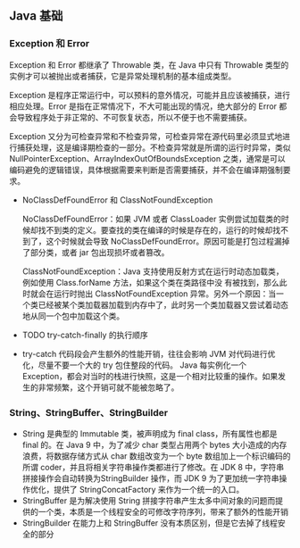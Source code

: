 ## Java 基础

### Exception 和 Error

Exception 和 Error 都继承了 Throwable 类，在 Java 中只有 Throwable 类型的实例才可以被抛出或者捕获，它是异常处理机制的基本组成类型。

Exception 是程序正常运行中，可以预料的意外情况，可能并且应该被捕获，进行相应处理。Error 是指在正常情况下，不大可能出现的情况，绝大部分的 Error 都会导致程序处于非正常的、不可恢复状态，所以不便于也不需要捕获。

Exception 又分为可检查异常和不检查异常，可检查异常在源代码里必须显式地进行捕获处理，这是编译期检查的一部分。不检查异常就是所谓的运行时异常，类似 NullPointerException、ArrayIndexOutOfBoundsException 之类，通常是可以编码避免的逻辑错误，具体根据需要来判断是否需要捕获，并不会在编译期强制要求。

- NoClassDefFoundError 和 ClassNotFoundException

  NoClassDefFoundError：如果 JVM 或者 ClassLoader 实例尝试加载类的时候却找不到类的定义。要查找的类在编译的时候是存在的，运行的时候却找不到了，这个时候就会导致 NoClassDefFoundError。原因可能是打包过程漏掉了部分类，或者 jar 包出现损坏或者篡改。

  ClassNotFoundException：Java 支持使用反射方式在运行时动态加载类，例如使用 Class.forName 方法，如果这个类在类路径中没 有被找到，那么此时就会在运行时抛出 ClassNotFoundException 异常。另外一个原因：当一个类已经被某个类加载器加载到内存中了，此时另一个类加载器又尝试着动态地从同一个包中加载这个类。

- TODO try-catch-finally 的执行顺序

- try-catch 代码段会产生额外的性能开销，往往会影响 JVM 对代码进行优化，尽量不要一个大的 try 包住整段的代码。 Java 每实例化一个 Exception，都会对当时的栈进行快照，这是一个相对比较重的操作。如果发生的非常频繁，这个开销可就不能被忽略了。



### String、StringBuffer、StringBuilder

- String 是典型的 Immutable 类，被声明成为 final class，所有属性也都是 final 的。在 Java 9 中，为了减少 char 类型占用两个 bytes 大小造成的内存浪费，将数据存储方式从 char 数组改变为一个 byte 数组加上一个标识编码的所谓 coder，并且将相关字符串操作类都进行了修改。在 JDK 8 中，字符串拼接操作会自动转换为StringBuilder 操作，而 JDK 9 为了更加统一字符串操作优化，提供了 StringConcatFactory 来作为一个统一的入口。
- StringBuffer 是为解决使用 String 拼接字符串产生太多中间对象的问题而提供的一个类，本质是一个线程安全的可修改字符序列，带来了额外的性能开销
- StringBuilder 在能力上和 StringBuffer 没有本质区别，但是它去掉了线程安全的部分

